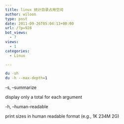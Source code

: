 ```yaml
---
title: linux 统计目录占用空间
author: wiloon
type: post
date: 2011-09-26T05:04:13+00:00
url: /?p=928
bot_views:
  - 7
views:
  - 1
categories:
  - Linux

---
```

```bash
du -sh
du -h --max-depth=1
```
-s, &#8211;summarize
                
display only a total for each argument
  
-h, &#8211;human-readable
                
print sizes in human readable format (e.g., 1K 234M 2G)